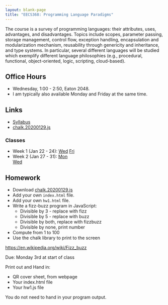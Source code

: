 ```yaml
---
layout: blank-page
title: "EECS368: Programming Language Paradigms"
---
```


The course is a survey of programming languages: their attributes,
uses, advantages, and disadvantages. Topics include scopes, parameter
passing, storage management, control flow, exception handling,
encapsulation and modularization mechanism, reusability through
genericity and inheritance, and type systems.  In particular, several
different languages will be studied which exemplify different language
philosophies (e.g., procedural, functional, object-oriented, logic,
scripting, cloud-based).


## Office Hours

  * Wednesday, 1:00 - 2:50, Eaton 2048.
  * I am typically also available Monday and Friday at the same time.

## Links

 * <a href="https://drive.google.com/open?id=1cMFy-1-B2m0UBk7qbzqvv88WLyv5rGI8WFGhW_VE6D0">Syllabus<a>
 * <a href="https://drive.google.com/open?id=1Lc-CAtOD2HMwLsmYdo1oNghnePpaSMNd">chalk.20200129.js</a>

### Classes

 * Week 1 (Jan 22 - 24): 
   <a href="https://drive.google.com/open?id=1pxdOLD-qXXN15MmDjpVriuZ0Z3hBrkTLBhML-6rshPY">Wed</a>
   <a href="https://drive.google.com/open?id=1KPt-UUiUWQ7DM75VxROOLnfx7uB5812F4E1-q5HXN70">Fri</a>
 * Week 2 (Jan 27 - 31):
   <a href="https://drive.google.com/open?id=1caecr1wOv-6Nb1eK0Qn7c4_0JcT8bVW3tcVSxH-8Eh4">Mon</a>    
   <a href="https://drive.google.com/open?id=1TMsGICthdHvCInuwjQTR7sGTtlnvlpNALOZ3sEcZyzY">Wed</a>    

## Homework

  * Download <a href="https://drive.google.com/open?id=1Lc-CAtOD2HMwLsmYdo1oNghnePpaSMNd">chalk.20200129.js</a>
  * Add your own `index.html` file.
  * Add your own `hw1.html` file.
  * Write a fizz-buzz program in JavaScript:
    - Divisible by 3 - replace with fizz
    - Divisible by 5 - replace with buzz
    - Divisible by both, replace with fizzbuzz 
    - Divisible by none, print number
  * Compute from 1 to 100
  * Use the chalk library to print to the screen

<a href="https://en.wikipedia.org/wiki/Fizz_buzz">https://en.wikipedia.org/wiki/Fizz_buzz</a>

Due: Monday 3rd at start of class

Print out and Hand in:

 * QR cover sheet, from webpage
 * Your index.html file
 * Your hw1.js file

You do not need to hand in your program output.









